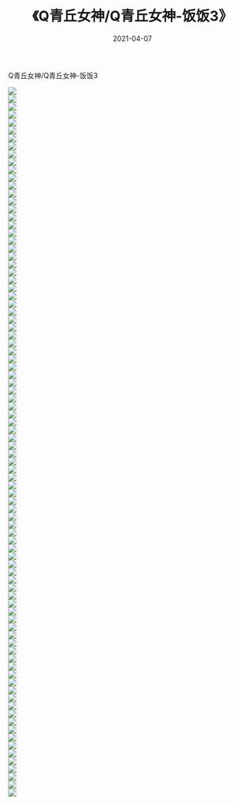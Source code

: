 ﻿---
layout: post
title:  《Q青丘女神/Q青丘女神-饭饭3》
date:   2021-04-07
img: http://img.660000.xyz/Sharelink/网络美图/2021/Q青丘女神/Q青丘女神-饭饭3/000.jpg
categories: [美女, 清纯, 唯美]
---

Q青丘女神/Q青丘女神-饭饭3

 ![](http://img.660000.xyz/Sharelink/网络美图/2021/Q青丘女神/Q青丘女神-饭饭3/001.jpg) <br>![](http://img.660000.xyz/Sharelink/网络美图/2021/Q青丘女神/Q青丘女神-饭饭3/002.jpg) <br>![](http://img.660000.xyz/Sharelink/网络美图/2021/Q青丘女神/Q青丘女神-饭饭3/003.jpg) <br>![](http://img.660000.xyz/Sharelink/网络美图/2021/Q青丘女神/Q青丘女神-饭饭3/004.jpg) <br>![](http://img.660000.xyz/Sharelink/网络美图/2021/Q青丘女神/Q青丘女神-饭饭3/005.jpg) <br>![](http://img.660000.xyz/Sharelink/网络美图/2021/Q青丘女神/Q青丘女神-饭饭3/006.jpg) <br>![](http://img.660000.xyz/Sharelink/网络美图/2021/Q青丘女神/Q青丘女神-饭饭3/007.jpg) <br>![](http://img.660000.xyz/Sharelink/网络美图/2021/Q青丘女神/Q青丘女神-饭饭3/008.jpg) <br>![](http://img.660000.xyz/Sharelink/网络美图/2021/Q青丘女神/Q青丘女神-饭饭3/009.jpg) <br>![](http://img.660000.xyz/Sharelink/网络美图/2021/Q青丘女神/Q青丘女神-饭饭3/010.jpg) <br>![](http://img.660000.xyz/Sharelink/网络美图/2021/Q青丘女神/Q青丘女神-饭饭3/011.jpg) <br>![](http://img.660000.xyz/Sharelink/网络美图/2021/Q青丘女神/Q青丘女神-饭饭3/012.jpg) <br>![](http://img.660000.xyz/Sharelink/网络美图/2021/Q青丘女神/Q青丘女神-饭饭3/013.jpg) <br>![](http://img.660000.xyz/Sharelink/网络美图/2021/Q青丘女神/Q青丘女神-饭饭3/014.jpg) <br>![](http://img.660000.xyz/Sharelink/网络美图/2021/Q青丘女神/Q青丘女神-饭饭3/015.jpg) <br>![](http://img.660000.xyz/Sharelink/网络美图/2021/Q青丘女神/Q青丘女神-饭饭3/016.jpg) <br>![](http://img.660000.xyz/Sharelink/网络美图/2021/Q青丘女神/Q青丘女神-饭饭3/017.jpg) <br>![](http://img.660000.xyz/Sharelink/网络美图/2021/Q青丘女神/Q青丘女神-饭饭3/018.jpg) <br>![](http://img.660000.xyz/Sharelink/网络美图/2021/Q青丘女神/Q青丘女神-饭饭3/019.jpg) <br>![](http://img.660000.xyz/Sharelink/网络美图/2021/Q青丘女神/Q青丘女神-饭饭3/020.jpg) <br>![](http://img.660000.xyz/Sharelink/网络美图/2021/Q青丘女神/Q青丘女神-饭饭3/021.jpg) <br>![](http://img.660000.xyz/Sharelink/网络美图/2021/Q青丘女神/Q青丘女神-饭饭3/022.jpg) <br>![](http://img.660000.xyz/Sharelink/网络美图/2021/Q青丘女神/Q青丘女神-饭饭3/023.jpg) <br>![](http://img.660000.xyz/Sharelink/网络美图/2021/Q青丘女神/Q青丘女神-饭饭3/024.jpg) <br>![](http://img.660000.xyz/Sharelink/网络美图/2021/Q青丘女神/Q青丘女神-饭饭3/025.jpg) <br>![](http://img.660000.xyz/Sharelink/网络美图/2021/Q青丘女神/Q青丘女神-饭饭3/026.jpg) <br>![](http://img.660000.xyz/Sharelink/网络美图/2021/Q青丘女神/Q青丘女神-饭饭3/027.jpg) <br>![](http://img.660000.xyz/Sharelink/网络美图/2021/Q青丘女神/Q青丘女神-饭饭3/028.jpg) <br>![](http://img.660000.xyz/Sharelink/网络美图/2021/Q青丘女神/Q青丘女神-饭饭3/029.jpg) <br>![](http://img.660000.xyz/Sharelink/网络美图/2021/Q青丘女神/Q青丘女神-饭饭3/030.jpg) <br>![](http://img.660000.xyz/Sharelink/网络美图/2021/Q青丘女神/Q青丘女神-饭饭3/031.jpg) <br>![](http://img.660000.xyz/Sharelink/网络美图/2021/Q青丘女神/Q青丘女神-饭饭3/032.jpg) <br>![](http://img.660000.xyz/Sharelink/网络美图/2021/Q青丘女神/Q青丘女神-饭饭3/033.jpg) <br>![](http://img.660000.xyz/Sharelink/网络美图/2021/Q青丘女神/Q青丘女神-饭饭3/034.jpg) <br>![](http://img.660000.xyz/Sharelink/网络美图/2021/Q青丘女神/Q青丘女神-饭饭3/035.jpg) <br>![](http://img.660000.xyz/Sharelink/网络美图/2021/Q青丘女神/Q青丘女神-饭饭3/036.jpg) <br>![](http://img.660000.xyz/Sharelink/网络美图/2021/Q青丘女神/Q青丘女神-饭饭3/037.jpg) <br>![](http://img.660000.xyz/Sharelink/网络美图/2021/Q青丘女神/Q青丘女神-饭饭3/038.jpg) <br>![](http://img.660000.xyz/Sharelink/网络美图/2021/Q青丘女神/Q青丘女神-饭饭3/039.jpg) <br>![](http://img.660000.xyz/Sharelink/网络美图/2021/Q青丘女神/Q青丘女神-饭饭3/040.jpg) <br>![](http://img.660000.xyz/Sharelink/网络美图/2021/Q青丘女神/Q青丘女神-饭饭3/041.jpg) <br>![](http://img.660000.xyz/Sharelink/网络美图/2021/Q青丘女神/Q青丘女神-饭饭3/042.jpg) <br>![](http://img.660000.xyz/Sharelink/网络美图/2021/Q青丘女神/Q青丘女神-饭饭3/043.jpg) <br>![](http://img.660000.xyz/Sharelink/网络美图/2021/Q青丘女神/Q青丘女神-饭饭3/044.jpg) <br>![](http://img.660000.xyz/Sharelink/网络美图/2021/Q青丘女神/Q青丘女神-饭饭3/045.jpg) <br>![](http://img.660000.xyz/Sharelink/网络美图/2021/Q青丘女神/Q青丘女神-饭饭3/046.jpg) <br>![](http://img.660000.xyz/Sharelink/网络美图/2021/Q青丘女神/Q青丘女神-饭饭3/047.jpg) <br>![](http://img.660000.xyz/Sharelink/网络美图/2021/Q青丘女神/Q青丘女神-饭饭3/048.jpg) <br>![](http://img.660000.xyz/Sharelink/网络美图/2021/Q青丘女神/Q青丘女神-饭饭3/049.jpg) <br>![](http://img.660000.xyz/Sharelink/网络美图/2021/Q青丘女神/Q青丘女神-饭饭3/050.jpg) <br>![](http://img.660000.xyz/Sharelink/网络美图/2021/Q青丘女神/Q青丘女神-饭饭3/051.jpg) <br>![](http://img.660000.xyz/Sharelink/网络美图/2021/Q青丘女神/Q青丘女神-饭饭3/052.jpg) <br>![](http://img.660000.xyz/Sharelink/网络美图/2021/Q青丘女神/Q青丘女神-饭饭3/053.jpg) <br>![](http://img.660000.xyz/Sharelink/网络美图/2021/Q青丘女神/Q青丘女神-饭饭3/054.jpg) <br>![](http://img.660000.xyz/Sharelink/网络美图/2021/Q青丘女神/Q青丘女神-饭饭3/055.jpg) <br>![](http://img.660000.xyz/Sharelink/网络美图/2021/Q青丘女神/Q青丘女神-饭饭3/056.jpg) <br>![](http://img.660000.xyz/Sharelink/网络美图/2021/Q青丘女神/Q青丘女神-饭饭3/057.jpg) <br>![](http://img.660000.xyz/Sharelink/网络美图/2021/Q青丘女神/Q青丘女神-饭饭3/058.jpg) <br>![](http://img.660000.xyz/Sharelink/网络美图/2021/Q青丘女神/Q青丘女神-饭饭3/059.jpg) <br>![](http://img.660000.xyz/Sharelink/网络美图/2021/Q青丘女神/Q青丘女神-饭饭3/060.jpg) <br>![](http://img.660000.xyz/Sharelink/网络美图/2021/Q青丘女神/Q青丘女神-饭饭3/061.jpg) <br>![](http://img.660000.xyz/Sharelink/网络美图/2021/Q青丘女神/Q青丘女神-饭饭3/062.jpg) <br>![](http://img.660000.xyz/Sharelink/网络美图/2021/Q青丘女神/Q青丘女神-饭饭3/063.jpg) <br>![](http://img.660000.xyz/Sharelink/网络美图/2021/Q青丘女神/Q青丘女神-饭饭3/064.jpg) <br>![](http://img.660000.xyz/Sharelink/网络美图/2021/Q青丘女神/Q青丘女神-饭饭3/065.jpg) <br>![](http://img.660000.xyz/Sharelink/网络美图/2021/Q青丘女神/Q青丘女神-饭饭3/066.jpg) <br>![](http://img.660000.xyz/Sharelink/网络美图/2021/Q青丘女神/Q青丘女神-饭饭3/067.jpg) <br>![](http://img.660000.xyz/Sharelink/网络美图/2021/Q青丘女神/Q青丘女神-饭饭3/068.jpg) <br>![](http://img.660000.xyz/Sharelink/网络美图/2021/Q青丘女神/Q青丘女神-饭饭3/069.jpg) <br>![](http://img.660000.xyz/Sharelink/网络美图/2021/Q青丘女神/Q青丘女神-饭饭3/070.jpg) <br>![](http://img.660000.xyz/Sharelink/网络美图/2021/Q青丘女神/Q青丘女神-饭饭3/071.jpg) <br>![](http://img.660000.xyz/Sharelink/网络美图/2021/Q青丘女神/Q青丘女神-饭饭3/072.jpg) <br>![](http://img.660000.xyz/Sharelink/网络美图/2021/Q青丘女神/Q青丘女神-饭饭3/073.jpg) <br>![](http://img.660000.xyz/Sharelink/网络美图/2021/Q青丘女神/Q青丘女神-饭饭3/074.jpg) <br>![](http://img.660000.xyz/Sharelink/网络美图/2021/Q青丘女神/Q青丘女神-饭饭3/075.jpg) <br>![](http://img.660000.xyz/Sharelink/网络美图/2021/Q青丘女神/Q青丘女神-饭饭3/076.jpg) <br>![](http://img.660000.xyz/Sharelink/网络美图/2021/Q青丘女神/Q青丘女神-饭饭3/077.jpg) <br>![](http://img.660000.xyz/Sharelink/网络美图/2021/Q青丘女神/Q青丘女神-饭饭3/078.jpg) <br>![](http://img.660000.xyz/Sharelink/网络美图/2021/Q青丘女神/Q青丘女神-饭饭3/079.jpg) <br>![](http://img.660000.xyz/Sharelink/网络美图/2021/Q青丘女神/Q青丘女神-饭饭3/080.jpg) <br>![](http://img.660000.xyz/Sharelink/网络美图/2021/Q青丘女神/Q青丘女神-饭饭3/081.jpg) <br>![](http://img.660000.xyz/Sharelink/网络美图/2021/Q青丘女神/Q青丘女神-饭饭3/082.jpg) <br>![](http://img.660000.xyz/Sharelink/网络美图/2021/Q青丘女神/Q青丘女神-饭饭3/083.jpg) <br>![](http://img.660000.xyz/Sharelink/网络美图/2021/Q青丘女神/Q青丘女神-饭饭3/084.jpg) <br>![](http://img.660000.xyz/Sharelink/网络美图/2021/Q青丘女神/Q青丘女神-饭饭3/085.jpg) <br>![](http://img.660000.xyz/Sharelink/网络美图/2021/Q青丘女神/Q青丘女神-饭饭3/086.jpg) <br>![](http://img.660000.xyz/Sharelink/网络美图/2021/Q青丘女神/Q青丘女神-饭饭3/087.jpg) <br>![](http://img.660000.xyz/Sharelink/网络美图/2021/Q青丘女神/Q青丘女神-饭饭3/088.jpg) <br>![](http://img.660000.xyz/Sharelink/网络美图/2021/Q青丘女神/Q青丘女神-饭饭3/089.jpg) <br>![](http://img.660000.xyz/Sharelink/网络美图/2021/Q青丘女神/Q青丘女神-饭饭3/090.jpg) <br>